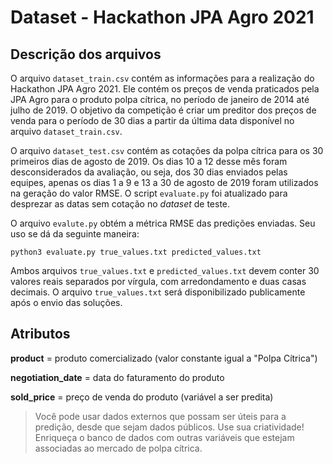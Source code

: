 # Dataset - Hackathon JPA Agro 2021

## Descrição dos arquivos

O arquivo ```dataset_train.csv``` contém as informações para a realização do Hackathon JPA Agro 2021. Ele contém os preços de venda praticados pela JPA Agro para o produto polpa cítrica, no período de janeiro de 2014 até julho de 
2019. O objetivo da competição é criar um preditor dos preços de venda para o período de 30 dias a partir da última data disponível no arquivo ```dataset_train.csv```.


O arquivo ```dataset_test.csv``` contém as cotações da polpa cítrica para os 30 primeiros dias de agosto de 2019. Os dias 10 a 12 desse mês foram desconsiderados da avaliação, ou seja, dos 30 dias enviados pelas equipes, apenas os dias 1 a 9 e 13 a 30 de agosto de 2019 foram utilizados na geração do valor RMSE. O script ```evaluate.py``` foi atualizado para desprezar as datas sem cotação no *dataset* de teste.


O arquivo ```evalute.py``` obtém a métrica RMSE das predições enviadas. Seu uso se dá da seguinte maneira:

```python3 evaluate.py true_values.txt predicted_values.txt```

Ambos arquivos ```true_values.txt``` e ```predicted_values.txt``` devem conter 30 valores reais separados por vírgula, com arredondamento e duas casas decimais. O arquivo ```true_values.txt``` será disponibilizado publicamente após o envio das soluções.


## Atributos

**product** = produto comercializado (valor constante igual a "Polpa Cítrica")

**negotiation_date** = data do faturamento do produto

**sold_price** = preço de venda do produto (variável a ser predita)


> Você pode usar dados externos que possam ser úteis para a predição, desde que sejam dados públicos. Use
sua criatividade! Enriqueça o banco de dados com outras variáveis que estejam associadas ao mercado de
polpa cítrica.
